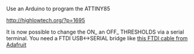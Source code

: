 Use an Arduino to program the ATTINY85

http://highlowtech.org/?p=1695

It is now possible to change the ON_ an OFF_ THRESHOLDS via a serial terminal. You need a FTDI USB<->SERIAL bridge like [this FTDI cable from Adafruit](https://www.adafruit.com/product/70)

[](WWW-SERIAL.jpg)
